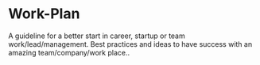 # Work-Plan
A guideline for a better start in career, startup or team work/lead/management. Best practices and ideas to have success with an amazing team/company/work place..
